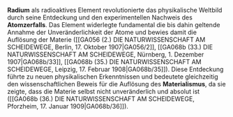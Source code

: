 
**Radium** als radioaktives Element revolutionierte das physikalische Weltbild durch seine Entdeckung und den experimentellen Nachweis des **Atomzerfalls**. Das Element widerlegte fundamental die bis dahin geltende Annahme der Unveränderlichkeit der Atome und bewies damit die Auflösung der Materie ([[GA056 (2.) DIE NATURWISSENSCHAFT AM SCHEIDEWEGE, Berlin, 17. Oktober 1907|GA056/2]], [[GA068b (33.) DIE NATURWISSENSCHAFT AM SCHEIDEWEGE, Nürnberg, 1. Dezember 1907|GA068b/33]], [[GA068b (35.) DIE NATURWISSENSCHAFT AM SCHEIDEWEGE, Leipzig, 17. Februar 1908|GA068b/35]]). Diese Entdeckung führte zu neuen physikalischen Erkenntnissen und bedeutete gleichzeitig den wissenschaftlichen Beweis für die Auflösung des **Materialismus**, da sie zeigte, dass die Materie selbst nicht unveränderlich und absolut ist ([[GA068b (36.) DIE NATURWISSENSCHAFT AM SCHEIDEWEGE, Pforzheim, 17. Januar 1909|GA068b/36]]).
